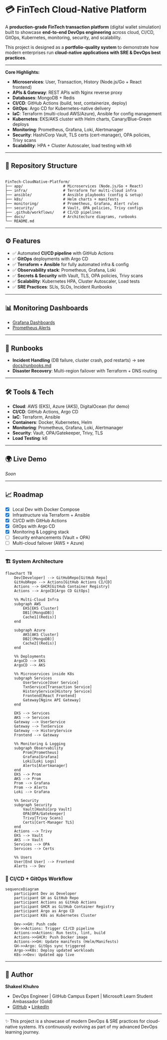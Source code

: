 # 💳 FinTech Cloud-Native Platform  

A **production-grade FinTech transaction platform** (digital wallet simulation) built to showcase **end-to-end DevOps engineering** across cloud, CI/CD, GitOps, Kubernetes, monitoring, security, and scalability.  

This project is designed as a **portfolio-quality system** to demonstrate how modern enterprises run **cloud-native applications with SRE & DevOps best practices**.

---

**Core Highlights:**
- **Microservices**: User, Transaction, History (Node.js/Go + React frontend)  
- **APIs & Gateway**: REST APIs with Nginx reverse proxy  
- **Databases**: MongoDB + Redis  
- **CI/CD**: GitHub Actions (build, test, containerize, deploy)  
- **GitOps**: Argo CD for Kubernetes-native delivery  
- **IaC**: Terraform (multi-cloud AWS/Azure), Ansible for config management  
- **Kubernetes**: EKS/AKS cluster with Helm charts, Canary/Blue-Green deploys  
- **Monitoring**: Prometheus, Grafana, Loki, Alertmanager  
- **Security**: HashiCorp Vault, TLS certs (cert-manager), OPA policies, Trivy scans  
- **Scalability**: HPA + Cluster Autoscaler, load testing with k6  

---

## 📂 Repository Structure
```

FinTech-CloudNative-Platform/
├── app/                  # Microservices (Node.js/Go + React)
├── infra/                # Terraform for multi-cloud infra
├── ansible/              # Ansible playbooks (config & setup)
├── k8s/                  # Helm charts + manifests
├── monitoring/           # Prometheus, Grafana, Alert rules
├── security/             # Vault, OPA policies, Trivy configs
├── .github/workflows/    # CI/CD pipelines
├── docs/                 # Architecture diagrams, runbooks
└── README.md

````

---

## ⚙️ Features
- ✅ Automated **CI/CD pipeline** with GitHub Actions  
- ✅ **GitOps** deployments with Argo CD  
- ✅ **Terraform + Ansible** for fully automated infra & config  
- ✅ **Observability stack**: Prometheus, Grafana, Loki  
- ✅ **Secrets & Security** with Vault, TLS, OPA policies, Trivy scans  
- ✅ **Scalability**: Kubernetes HPA, Cluster Autoscaler, Load tests  
- ✅ **SRE Practices**: SLIs, SLOs, Incident Runbooks  

---

## 📊 Monitoring Dashboards
- [Grafana Dashboards](docs/grafana.png)  
- [Prometheus Alerts](docs/prometheus.png)  

---

## 📜 Runbooks
- **Incident Handling** (DB failure, cluster crash, pod restarts) → see [docs/runbooks.md](docs/runbooks.md)  
- **Disaster Recovery**: Multi-region failover with Terraform + DNS routing  

---

## 🛠️ Tools & Tech
- **Cloud**: AWS (EKS), Azure (AKS), DigitalOcean (for demo)  
- **CI/CD**: GitHub Actions, Argo CD  
- **IaC**: Terraform, Ansible  
- **Containers**: Docker, Kubernetes, Helm  
- **Monitoring**: Prometheus, Grafana, Loki, Alertmanager  
- **Security**: Vault, OPA/Gatekeeper, Trivy, TLS  
- **Load Testing**: k6  

---

## 🌍 Live Demo
*Soon*
<!-- 🔗 [Deployed App Link](https://your-demo-link.com) --> 
<!-- 🔗 [Grafana Public Dashboard](https://your-grafana-link.com)   -->


---

## 📈 Roadmap
- [x] Local Dev with Docker Compose  
- [x] Infrastructure via Terraform + Ansible  
- [x] CI/CD with GitHub Actions  
- [x] GitOps with Argo CD  
- [x] Monitoring & Logging stack  
- [ ] Security enhancements (Vault + OPA)  
- [ ] Multi-cloud failover (AWS + Azure)  

---

### 🏗️ System Architecture
```mermaid
flowchart TB
    Dev[Developer] --> GitHubRepo[GitHub Repo]
    GitHubRepo --> Actions[GitHub Actions CI/CD]
    Actions --> GHCR[GitHub Container Registry]
    Actions --> ArgoCD[Argo CD GitOps]

    %% Multi-Cloud Infra
    subgraph AWS
        EKS[EKS Cluster]
        DB1[(MongoDB)]
        Cache1[(Redis)]
    end

    subgraph Azure
        AKS[AKS Cluster]
        DB2[(MongoDB)]
        Cache2[(Redis)]
    end

    %% Deployments
    ArgoCD --> EKS
    ArgoCD --> AKS

    %% Microservices inside K8s
    subgraph Services
        UserService[User Service]
        TxnService[Transaction Service]
        HistoryService[History Service]
        Frontend[React Frontend]
        Gateway[Nginx API Gateway]
    end

    EKS --> Services
    AKS --> Services
    Gateway --> UserService
    Gateway --> TxnService
    Gateway --> HistoryService
    Frontend --> Gateway

    %% Monitoring & Logging
    subgraph Observability
        Prom[Prometheus]
        Grafana[Grafana]
        Loki[Loki Logs]
        Alerts[Alertmanager]
    end
    EKS --> Prom
    AKS --> Prom
    Prom --> Grafana
    Prom --> Alerts
    Loki --> Grafana

    %% Security
    subgraph Security
        Vault[HashiCorp Vault]
        OPA[OPA/Gatekeeper]
        Trivy[Trivy Scans]
        Certs[Cert-Manager TLS]
    end
    Actions --> Trivy
    EKS --> Vault
    AKS --> Vault
    Services --> OPA
    Services --> Certs

    %% Users
    User[End User] --> Frontend
    Alerts --> Dev

````

### 🔄 CI/CD + GitOps Workflow

```mermaid
sequenceDiagram
    participant Dev as Developer
    participant GH as GitHub Repo
    participant Actions as GitHub Actions
    participant GHCR as GitHub Container Registry
    participant Argo as Argo CD
    participant K8s as Kubernetes Cluster

    Dev->>GH: Push code
    GH->>Actions: Trigger CI/CD pipeline
    Actions->>Actions: Run tests, lint, build
    Actions->>GHCR: Push Docker image
    Actions->>GH: Update manifests (Helm/Manifests)
    GH->>Argo: GitOps sync triggered
    Argo->>K8s: Deploy updated workloads
    K8s->>Dev: Updated app live
```

---

## 👤 Author

**Shakeel Khuhro**

* DevOps Engineer | GitHub Campus Expert | Microsoft Learn Student Ambassador (Gold)
* [GitHub](https://github.com/Shakeelkhuhro) • [LinkedIn](https://linkedin.com/in/shakeelkhuhro)

---

✨ This project is a showcase of modern DevOps & SRE practices for cloud-native systems. It’s continuously evolving as part of my advanced DevOps learning journey.

````

